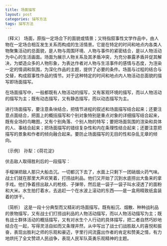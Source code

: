 ```yaml
---
title: 场面描写
layout: post
categories: 描写方法
tags: 描写方法
---
```


〔释义〕 场面，原指一定场合下的面貌或情景；又特指叙事性文学作品中，由人物在一定场合相互发生关系而构成的生活情景。它是在特定的时间和地点内各类人物聚集活动的总面貌，是人物与周围环境、人物与事件的紧密结合，是以人物活动为中心的生活画面。场面为展示人物关系及其矛盾冲突，为充分暴露矛盾并促其解决，为塑造众多的人物形象，为表达作者对人物与生活事件的感情与态度，为渲染一定的情调和氛围，为深化作品的主题，提供了必要的条件。场面与过程的结合与交替，构成叙事性作品的情节。对于这种特定的时间和地点内人物活动总面貌的描写即场面描写。

在场面描写中，一般都既有人物活动的描写，又有客观环境的描写，而以人物活动的描写为主；既有动态描写，又有静态描写，而以动态描写为主。

进行场面描写，要注意条块结合，把情节进程的叙述和场面描写结合起来；还要注意点面结合，把面上的概括描写和个别对象特别是重点对象的详细描写结合起来，既有全场的鸟瞰图，又有个别角落、个别人物的特写；要把场面氛围的渲染和具体的人、事结合起来；把场面描写的错综复杂性和内在条理性结合起来；还要注意把描写的景象和作者的倾向融合起来。要防止场面描写的无目的性和杂乱无章的倾向。

〔示例〕 孙犁：《荷花淀》

伏击敌人取得胜利后的一段描写：

手榴弹把敌人那只大船击沉。一切都沉下去了，水面上只剩下一团硝烟火药气味。战士们就在那里大声欢笑着，打捞战利品。他们又开始了沉到水底捞出大鱼来的拿手戏。他们争着捞出敌人的枪枝、子弹带，然后是一袋子一袋子叫水浸透了的面粉和大米。水生拍打着水，去追赶一个在水波上滚动的东西——是一盒用精致纸盒装着的饼干。

〔简析〕 这是一段十分典型而又精彩的场面描写。既有船沉、烟散、种种战利品的景物描写，又有战士们打捞战利品的人物活动描写，而以人物活动描写为主；既有战士群体活动的概括描写，又有对水生个人行动的具体描写，把二者自然巧妙地结合在一起，写得灵活自如而又条理井然，从中写出了战士们战胜敌人的喜悦和振奋，表现出胜利之师的乐观和豪迈，字里行间流露出作者的肯定和赞美之情，有力地烘托了全文赞颂人民战争，表现人民军队英勇乐观精神的主题。 